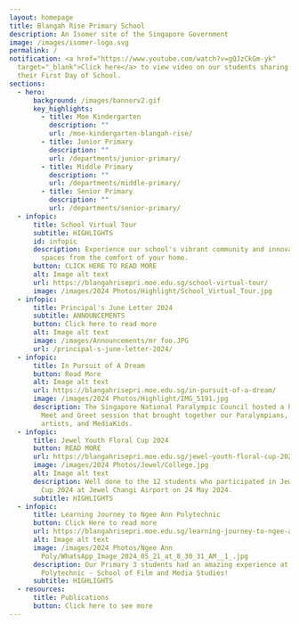 ```yaml
---
layout: homepage
title: Blangah Rise Primary School
description: An Isomer site of the Singapore Government
image: /images/isomer-logo.svg
permalink: /
notification: <a href="https://www.youtube.com/watch?v=gQJzCkGm-yk"
  target="_blank">Click here</a> to view video on our students sharing about
  their First Day of School.
sections:
  - hero:
      background: /images/bannerv2.gif
      key_highlights:
        - title: Moe Kindergarten
          description: ""
          url: /moe-kindergarten-blangah-rise/
        - title: Junior Primary
          description: ""
          url: /departments/junior-primary/
        - title: Middle Primary
          description: ""
          url: /departments/middle-primary/
        - title: Senior Primary
          description: ""
          url: /departments/senior-primary/
  - infopic:
      title: School Virtual Tour
      subtitle: HIGHLIGHTS
      id: infopic
      description: Experience our school's vibrant community and innovative learning
        spaces from the comfort of your home.
      button: CLICK HERE TO READ MORE
      alt: Image alt text
      url: https://blangahrisepri.moe.edu.sg/school-virtual-tour/
      image: /images/2024 Photos/Highlight/School_Virtual_Tour.jpg
  - infopic:
      title: Principal's June Letter 2024
      subtitle: ANNOUNCEMENTS
      button: Click here to read more
      alt: Image alt text
      image: /images/Announcements/mr foo.JPG
      url: /principal-s-june-letter-2024/
  - infopic:
      title: In Pursuit of A Dream
      button: Read More
      alt: Image alt text
      url: https://blangahrisepri.moe.edu.sg/in-pursuit-of-a-dream/
      image: /images/2024 Photos/Highlight/IMG_5191.jpg
      description: The Singapore National Paralympic Council hosted a heartwarming
        Meet and Greet session that brought together our Paralympians, student
        artists, and MediaKids.
  - infopic:
      title: Jewel Youth Floral Cup 2024
      button: READ MORE
      url: https://blangahrisepri.moe.edu.sg/jewel-youth-floral-cup-2024/
      image: /images/2024 Photos/Jewel/College.jpg
      alt: Image alt text
      description: Well done to the 12 students who participated in Jewel Youth Floral
        Cup 2024 at Jewel Changi Airport on 24 May 2024.
      subtitle: HIGHLIGHTS
  - infopic:
      title: Learning Journey to Ngee Ann Polytechnic
      button: Click Here to read more
      url: https://blangahrisepri.moe.edu.sg/learning-journey-to-ngee-ann-polytechnic/
      alt: Image alt text
      image: /images/2024 Photos/Ngee Ann
        Poly/WhatsApp_Image_2024_05_21_at_8_30_31_AM__1_.jpg
      description: Our Primary 3 students had an amazing experience at Ngee Ann
        Polytechnic - School of Film and Media Studies!
      subtitle: HIGHLIGHTS
  - resources:
      title: Publications
      button: Click here to see more
---
```

